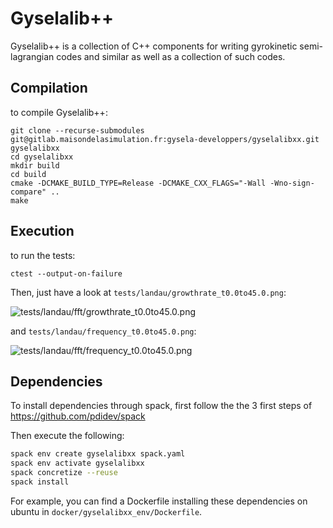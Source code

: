 # Gyselalib++

Gyselalib++ is a collection of C++ components for writing gyrokinetic semi-lagrangian codes and
similar as well as a collection of such codes.

## Compilation

to compile Gyselalib++:

```
git clone --recurse-submodules git@gitlab.maisondelasimulation.fr:gysela-developpers/gyselalibxx.git gyselalibxx
cd gyselalibxx
mkdir build
cd build
cmake -DCMAKE_BUILD_TYPE=Release -DCMAKE_CXX_FLAGS="-Wall -Wno-sign-compare" ..
make
```

## Execution

to run the tests:
```
ctest --output-on-failure
```

Then, just have a look at `tests/landau/growthrate_t0.0to45.0.png`:

![tests/landau/fft/growthrate\_t0.0to45.0.png](https://gitlab.maisondelasimulation.fr/gysela-developpers/gyselalibxx/-/jobs/artifacts/main/raw/build/tests/geometryXVx/landau/fft/growthrate_t0.0to45.0.png?job=cmake_tests_Release "Landau damping rate")

and `tests/landau/frequency_t0.0to45.0.png`:

![tests/landau/fft/frequency\_t0.0to45.0.png](https://gitlab.maisondelasimulation.fr/gysela-developpers/gyselalibxx/-/jobs/artifacts/main/raw/build/tests/geometryXVx/landau/fft/frequency_t0.0to45.0.png?job=cmake_tests_Release "Landau damping frequency")

## Dependencies

To install dependencies through spack, first follow the the 3 first steps of 
https://github.com/pdidev/spack

Then execute the following:
```sh
spack env create gyselalibxx spack.yaml
spack env activate gyselalibxx
spack concretize --reuse
spack install
```

For example, you can find a Dockerfile installing these dependencies on ubuntu in 
`docker/gyselalibxx_env/Dockerfile`.
